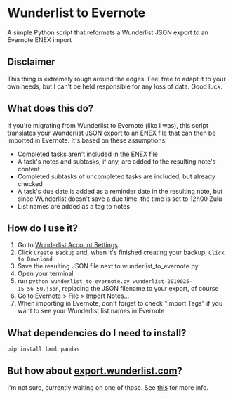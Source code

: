 # Wunderlist to Evernote
A simple Python script that reformats a Wunderlist JSON export to an Evernote ENEX import

## Disclaimer
This thing is extremely rough around the edges. Feel free to adapt it to your own needs, but I can't be held responsible for any loss of data. Good luck.

## What does this do?
If you're migrating from Wunderlist to Evernote (like I was), this script translates your Wunderlist JSON export to an ENEX file that can then be imported in Evernote. It's based on these assumptions:
* Completed tasks aren't included in the ENEX file
* A task's notes and subtasks, if any, are added to the resulting note's content
* Completed subtasks of uncompleted tasks are included, but already checked
* A task's due date is added as a reminder date in the resulting note, but since Wunderlist doesn't save a due time, the time is set to 12h00 Zulu
* List names are added as a tag to notes

## How do I use it?
1. Go to [Wunderlist Account Settings](https://www.wunderlist.com/#/preferences/account)
2. Click `Create Backup` and, when it's finished creating your backup, `Click to Download`
3. Save the resulting JSON file next to wunderlist_to_evernote.py
4. Open your terminal
5. run `python wunderlist_to_evernote.py wunderlist-2019025-15_56_50.json`, replacing the JSON filename to your export, of course
6. Go to Evernote > File > Import Notes...
5. When importing in Evernote, don't forget to check "Import Tags" if you want to see your Wunderlist list names in Evernote

## What dependencies do I need to install?
```
pip install lxml pandas
```

## But how about [export.wunderlist.com](https://export.wunderlist.com/)?
I'm not sure, currently waiting on one of those. See [this](https://6wunderkinder.desk.com/customer/en/portal/articles/2364564-how-can-i-backup-export-my-data-) for more info.
